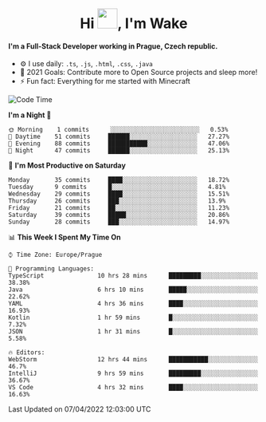 <h1 align="center">Hi <img src="https://raw.githubusercontent.com/MrWakeCZ/MrWakeCZ/master/Hi.gif" width="40px" />, I'm Wake</h1>

#### I'm a Full-Stack Developer working in Prague, Czech republic.
- ⚙️ I use daily: `.ts`, `.js`, `.html`, `.css`, `.java`
- 🥅 2021 Goals: Contribute more to Open Source projects and sleep more!
- ⚡ Fun fact: Everything for me started with Minecraft

<!--START_SECTION:waka-->
![Code Time](http://img.shields.io/badge/Code%20Time-2%2C287%20hrs%203%20mins-blue)

**I'm a Night 🦉** 

```text
🌞 Morning    1 commits      ░░░░░░░░░░░░░░░░░░░░░░░░░   0.53% 
🌆 Daytime    51 commits     ██████░░░░░░░░░░░░░░░░░░░   27.27% 
🌃 Evening    88 commits     ███████████░░░░░░░░░░░░░░   47.06% 
🌙 Night      47 commits     ██████░░░░░░░░░░░░░░░░░░░   25.13%

```
📅 **I'm Most Productive on Saturday** 

```text
Monday       35 commits     ████░░░░░░░░░░░░░░░░░░░░░   18.72% 
Tuesday      9 commits      █░░░░░░░░░░░░░░░░░░░░░░░░   4.81% 
Wednesday    29 commits     ████░░░░░░░░░░░░░░░░░░░░░   15.51% 
Thursday     26 commits     ███░░░░░░░░░░░░░░░░░░░░░░   13.9% 
Friday       21 commits     ██░░░░░░░░░░░░░░░░░░░░░░░   11.23% 
Saturday     39 commits     █████░░░░░░░░░░░░░░░░░░░░   20.86% 
Sunday       28 commits     ███░░░░░░░░░░░░░░░░░░░░░░   14.97%

```


📊 **This Week I Spent My Time On** 

```text
⌚︎ Time Zone: Europe/Prague

💬 Programming Languages: 
TypeScript               10 hrs 28 mins      █████████░░░░░░░░░░░░░░░░   38.38% 
Java                     6 hrs 10 mins       █████░░░░░░░░░░░░░░░░░░░░   22.62% 
YAML                     4 hrs 36 mins       ████░░░░░░░░░░░░░░░░░░░░░   16.93% 
Kotlin                   1 hr 59 mins        █░░░░░░░░░░░░░░░░░░░░░░░░   7.32% 
JSON                     1 hr 31 mins        █░░░░░░░░░░░░░░░░░░░░░░░░   5.58%

🔥 Editors: 
WebStorm                 12 hrs 44 mins      ███████████░░░░░░░░░░░░░░   46.7% 
IntelliJ                 9 hrs 59 mins       █████████░░░░░░░░░░░░░░░░   36.67% 
VS Code                  4 hrs 32 mins       ████░░░░░░░░░░░░░░░░░░░░░   16.63%

```


 Last Updated on 07/04/2022 12:03:00 UTC
<!--END_SECTION:waka-->
